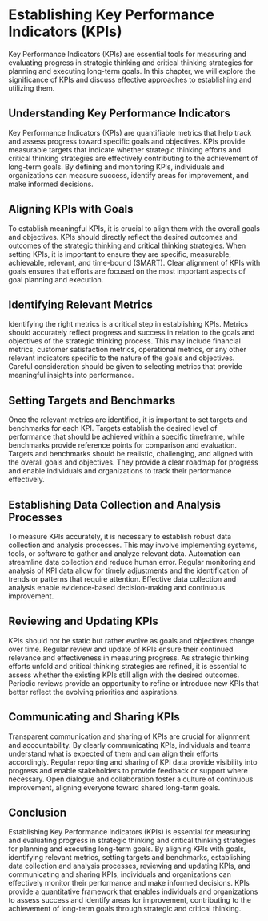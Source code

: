 Establishing Key Performance Indicators (KPIs)
==========================================================

Key Performance Indicators (KPIs) are essential tools for measuring and evaluating progress in strategic thinking and critical thinking strategies for planning and executing long-term goals. In this chapter, we will explore the significance of KPIs and discuss effective approaches to establishing and utilizing them.

Understanding Key Performance Indicators
----------------------------------------

Key Performance Indicators (KPIs) are quantifiable metrics that help track and assess progress toward specific goals and objectives. KPIs provide measurable targets that indicate whether strategic thinking efforts and critical thinking strategies are effectively contributing to the achievement of long-term goals. By defining and monitoring KPIs, individuals and organizations can measure success, identify areas for improvement, and make informed decisions.

Aligning KPIs with Goals
------------------------

To establish meaningful KPIs, it is crucial to align them with the overall goals and objectives. KPIs should directly reflect the desired outcomes and outcomes of the strategic thinking and critical thinking strategies. When setting KPIs, it is important to ensure they are specific, measurable, achievable, relevant, and time-bound (SMART). Clear alignment of KPIs with goals ensures that efforts are focused on the most important aspects of goal planning and execution.

Identifying Relevant Metrics
----------------------------

Identifying the right metrics is a critical step in establishing KPIs. Metrics should accurately reflect progress and success in relation to the goals and objectives of the strategic thinking process. This may include financial metrics, customer satisfaction metrics, operational metrics, or any other relevant indicators specific to the nature of the goals and objectives. Careful consideration should be given to selecting metrics that provide meaningful insights into performance.

Setting Targets and Benchmarks
------------------------------

Once the relevant metrics are identified, it is important to set targets and benchmarks for each KPI. Targets establish the desired level of performance that should be achieved within a specific timeframe, while benchmarks provide reference points for comparison and evaluation. Targets and benchmarks should be realistic, challenging, and aligned with the overall goals and objectives. They provide a clear roadmap for progress and enable individuals and organizations to track their performance effectively.

Establishing Data Collection and Analysis Processes
---------------------------------------------------

To measure KPIs accurately, it is necessary to establish robust data collection and analysis processes. This may involve implementing systems, tools, or software to gather and analyze relevant data. Automation can streamline data collection and reduce human error. Regular monitoring and analysis of KPI data allow for timely adjustments and the identification of trends or patterns that require attention. Effective data collection and analysis enable evidence-based decision-making and continuous improvement.

Reviewing and Updating KPIs
---------------------------

KPIs should not be static but rather evolve as goals and objectives change over time. Regular review and update of KPIs ensure their continued relevance and effectiveness in measuring progress. As strategic thinking efforts unfold and critical thinking strategies are refined, it is essential to assess whether the existing KPIs still align with the desired outcomes. Periodic reviews provide an opportunity to refine or introduce new KPIs that better reflect the evolving priorities and aspirations.

Communicating and Sharing KPIs
------------------------------

Transparent communication and sharing of KPIs are crucial for alignment and accountability. By clearly communicating KPIs, individuals and teams understand what is expected of them and can align their efforts accordingly. Regular reporting and sharing of KPI data provide visibility into progress and enable stakeholders to provide feedback or support where necessary. Open dialogue and collaboration foster a culture of continuous improvement, aligning everyone toward shared long-term goals.

Conclusion
----------

Establishing Key Performance Indicators (KPIs) is essential for measuring and evaluating progress in strategic thinking and critical thinking strategies for planning and executing long-term goals. By aligning KPIs with goals, identifying relevant metrics, setting targets and benchmarks, establishing data collection and analysis processes, reviewing and updating KPIs, and communicating and sharing KPIs, individuals and organizations can effectively monitor their performance and make informed decisions. KPIs provide a quantitative framework that enables individuals and organizations to assess success and identify areas for improvement, contributing to the achievement of long-term goals through strategic and critical thinking.
